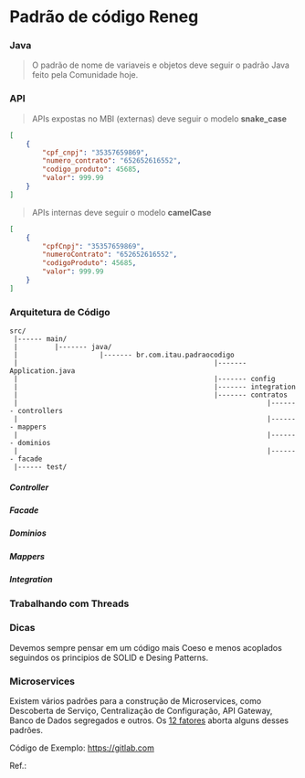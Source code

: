 # Padrão de código Reneg

### Java

> O padrão de nome de variaveis e objetos deve seguir o 
>  padrão Java feito pela Comunidade hoje.   

### API

> APIs expostas no MBI (externas) deve seguir o modelo **snake_case**    

```json
[
    {
        "cpf_cnpj": "35357659869",
        "numero_contrato": "652652616552",
        "codigo_produto": 45685,
        "valor": 999.99
    }
]
```

> APIs internas deve seguir o modelo **camelCase**    

```json
[
    {
        "cpfCnpj": "35357659869",
        "numeroContrato": "652652616552",
        "codigoProduto": 45685,
        "valor": 999.99
    }
]
```

### Arquitetura de Código

    src/
     |------ main/
     |         |------- java/
     |                    |------- br.com.itau.padraocodigo
     |                                                |------- Application.java
     |                                                |------- config
     |                                                |------- integration
     |                                                |------- contratos
     |                                                             |------- controllers
     |                                                             |------- mappers
     |                                                             |------- dominios
     |                                                             |------- facade
     |------ test/

##### Controller

##### Facade

##### Dominios

##### Mappers

##### Integration

### Trabalhando com Threads

### Dicas 

Devemos sempre pensar em um código mais Coeso e menos acoplados seguindos os principios de SOLID e Desing Patterns.

### Microservices

Existem vários padrões para a construção de Microservices, como Descoberta de Serviço, Centralização de Configuração, API Gateway, Banco de Dados segregados e outros. Os [12 fatores](https://12factor.net/pt_br/) aborta alguns desses padrões.    

Código de Exemplo: https://gitlab.com

Ref.:
